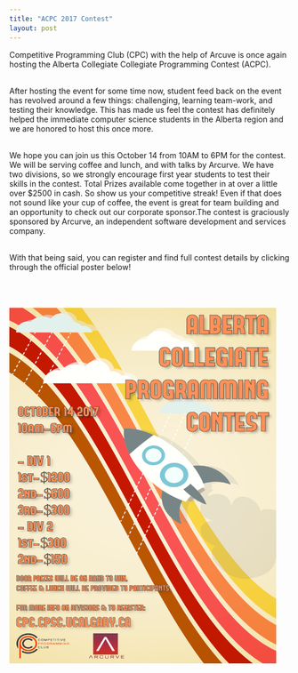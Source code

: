 ```yaml
---
title: "ACPC 2017 Contest"
layout: post
---
```


<div class="col-md-12">
Competitive Programming Club (CPC) with the help of Arcuve is once again hosting the Alberta Collegiate Collegiate Programming Contest (ACPC).<br><br>

After hosting the event for some time now, student feed back on the event has revolved around a few things: challenging, learning team-work, and testing their knowledge. This has made us feel the contest has definitely helped the immediate computer science students in the Alberta region and we are honored to host this once more. <br><br>

We hope you can join us this October 14 from 10AM to 6PM for the contest. We will be serving coffee and lunch, and with talks by Arcurve. We have two divisions, so we strongly encourage first year students to test their skills in the contest. Total Prizes available come together in at over a little over $2500 in cash. So show us your competitive streak! Even if that does not sound like your cup of coffee, the event is great for team building and an opportunity to check out our corporate sponsor.The contest is graciously sponsored by Arcurve, an independent software development and services company. <br><br>

With that being said, you can register and find full contest details by clicking through the official poster below!


<a href="http://cpc.cpsc.ucalgary.ca/contests/acpc/2017/">
<br><br><br> <img src="/img/acpc2017.png" alt="ACPC 2017 Registration" style="width:480px;height:640px;border:0;">
</a>

<br><br>

<br>
</div>
